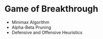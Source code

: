 # Game of Breakthrough
- Minimax Algorithm
- Alpha-Beta Pruning
- Defensive and Offensive Heuristics
